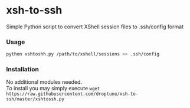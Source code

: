# xsh-to-ssh
Simple Python script to convert XShell session files to .ssh/config format

### Usage
```bash
python xshtoshh.py /path/to/xshell/sessions >> .ssh/config
```

### Installation
No additional modules needed.  
To install you may simply execute ```wget https://raw.githubusercontent.com/droptune/xsh-to-ssh/master/xshtossh.py```
